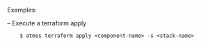 Examples:

  – Execute a terraform apply

```
    $ atmos terraform apply <component-name> -s <stack-name>
```